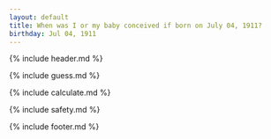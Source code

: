```yaml
---
layout: default
title: When was I or my baby conceived if born on July 04, 1911?
birthday: Jul 04, 1911
---
```


{% include header.md %}

{% include guess.md %}

{% include calculate.md %}

{% include safety.md %}

{% include footer.md %}



